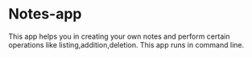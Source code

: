 # Notes-app
This app helps you in creating your own notes and perform certain operations like listing,addition,deletion. This app runs in command line.
